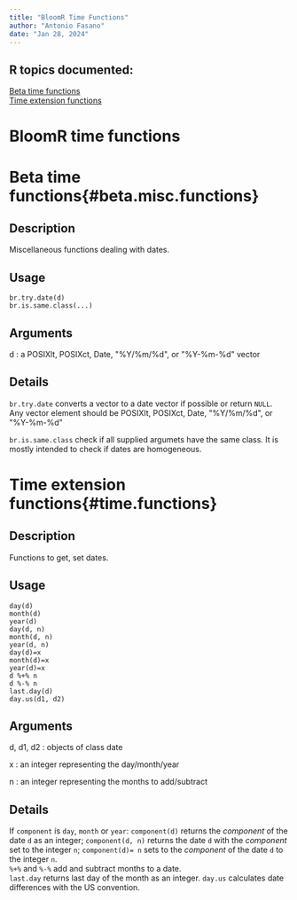 ```yaml
---
title: "BloomR Time Functions"
author: "Antonio Fasano"
date: "Jan 28, 2024"
---
```


R topics documented:
-----------
[Beta time functions](#beta.misc.functions)   
[Time extension functions](#time.functions)   









# BloomR time functions


Beta time functions{#beta.misc.functions}
=========================================

Description
------------

Miscellaneous functions dealing with dates. 


Usage
-----
    br.try.date(d)
    br.is.same.class(...)


Arguments
---------
d
:   a POSIXlt, POSIXct, Date, "%Y/%m/%d", or "%Y-%m-%d" vector

Details
-------

`br.try.date` converts a vector to a date vector if possible or return `NULL`. Any vector element should be POSIXlt, POSIXct, Date, "%Y/%m/%d", or "%Y-%m-%d"

`br.is.same.class` check if all supplied argumets have the same class. It is mostly intended to check if dates are homogeneous. 






Time extension functions{#time.functions}
=========================================

Description
------------
Functions to get, set dates.

Usage
-----
    day(d)
    month(d)
    year(d)
    day(d, n)
    month(d, n)
    year(d, n)
    day(d)=x
    month(d)=x
    year(d)=x
    d %+% n
    d %-% n
    last.day(d)
    day.us(d1, d2)

Arguments
---------
d, d1, d2
:   objects of class date  

x
:   an integer representing the day/month/year  

n
:   an integer representing the months to add/subtract


Details
-------
If `component` is `day`, `month` or `year`: `component(d)` returns the *component* of the date `d` as an integer; `component(d, n)` returns the date `d` with the *component* set to the integer `n`; `component(d)= n` sets to the *component* of the date `d` to the integer `n`.  
`%+%` and `%-%` add and subtract months to a date.  
`last.day` returns last day of the month as an integer. `day.us` calculates date differences with the US convention.  











 

    
<!-- Local Variables: -->
<!-- mode: rmd -->
<!-- End: -->

<!--  LocalWords:  BloomR
 -->
